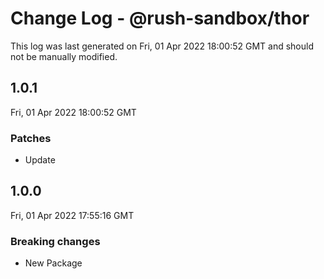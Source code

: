 # Change Log - @rush-sandbox/thor

This log was last generated on Fri, 01 Apr 2022 18:00:52 GMT and should not be manually modified.

## 1.0.1
Fri, 01 Apr 2022 18:00:52 GMT

### Patches

- Update

## 1.0.0
Fri, 01 Apr 2022 17:55:16 GMT

### Breaking changes

- New Package

